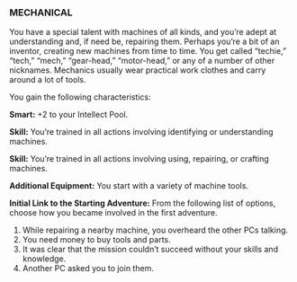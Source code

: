 ### MECHANICAL

<!-- P, ID: 050710 -->

You have a special talent with machines of all kinds, and you’re adept at understanding and, if need be, repairing them. Perhaps you’re a bit of an inventor, creating new machines from time to time. You get called “techie,” “tech,” “mech,” “gear-head,” “motor-head,” or any of a number of other nicknames. Mechanics usually wear practical work clothes and carry around a lot of tools.

<!-- P, ID: 050711 -->

You gain the following characteristics:

<!-- P, ID: 050712 -->

**Smart:** +2 to your Intellect Pool.

<!-- P, ID: 050713 -->

**Skill:** You’re trained in all actions involving identifying or understanding machines.

<!-- P, ID: 050714 -->

**Skill:** You’re trained in all actions involving using, repairing, or crafting machines.

<!-- P, ID: 050715 -->

**Additional Equipment:** You start with a variety of machine tools.

<!-- P, ID: 050716 -->

**Initial Link to the Starting Adventure:** From the following list of options, choose how you became involved in the first adventure.

<!-- L, ID: 050717 -->

1. While repairing a nearby machine, you overheard the other PCs talking.
2. You need money to buy tools and parts.
3. It was clear that the mission couldn’t succeed without your skills and knowledge.
4. Another PC asked you to join them.

<!-- /L -->


